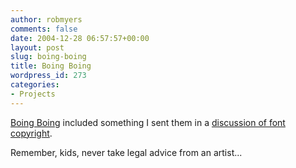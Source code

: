 ```yaml
---
author: robmyers
comments: false
date: 2004-12-28 06:57:57+00:00
layout: post
slug: boing-boing
title: Boing Boing
wordpress_id: 273
categories:
- Projects
---
```


[Boing Boing](http://www.boingboing.net/) included something I sent them in a [discussion of font copyright](http://www.boingboing.net/2004/12/26/can_you_copyright_a_.html).  
  
Remember, kids, never take legal advice from an artist...

  


